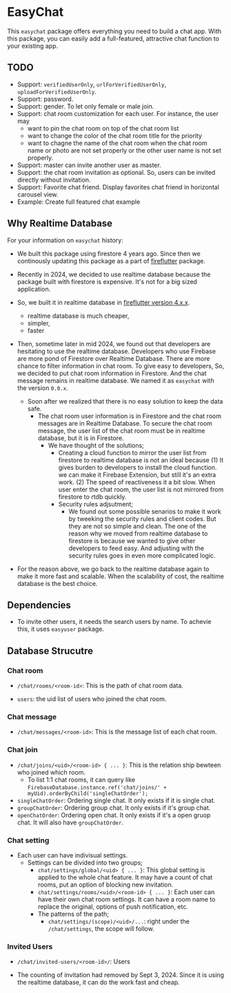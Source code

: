 # EasyChat


This `easychat` package offers everything you need to build a chat app. With this package, you can easily add a full-featured, attractive chat function to your existing app.


## TODO

- Support: `verifiedUserOnly`, `urlForVerifiedUserOnly`, `uploadForVerifiedUserOnly`.
- Support: password.
- Support: gender. To let only female or male join.
- Support: chat room customization for each user. For instance, the user may
  - want to pin the chat room on top of the chat room list
  - want to change the color of the chat room title for the priority
  - want to chagne the name of the chat room when the chat room name or photo are not set properly or the other user name is not set properly.
- Support: master can invite another user as master.
- Support: the chat room invitation as optional. So, users can be invited directly without invitation.
- Support: Favorite chat friend. Display favorites chat friend in horizontal carousel view.
- Example: Create full featured chat example



## Why Realtime Database


For your information on `easychat` history:

- We built this package using firestore 4 years ago. Since then we continously updating this package as a part of [fireflutter](https://github.com/thruthesky/fireflutter/tree/v-2024-07-08) package.
- Recently in 2024, we decided to use realtime database because the package built with firestore is expensive. It's not for a big sized application.

- So, we built it in realtime database in [fireflutter version 4.x.x](https://github.com/thruthesky/fireflutter/tree/v-2024-07-08).
  - realtime database is much cheaper,
  - simpler,
  - faster

- Then, sometime later in mid 2024, we found out that developers are hesitating to use the realtime database. Developers who use Firebase are more pond of Firestore over Realtime Database. There are more chance to filter information in chat room. To give easy to developers, So, we decided to put chat room information in Firestore. And the chat message remains in realtime database. We named it as `easychat` with the version `0.0.x`.
  - Soon after we realized that there is no easy solution to keep the data safe.
    - The chat room user information is in Firestore and the chat room messages are in Realtime Database. To secure the chat room message, the user list of the chat room must be in realtime database, but it is in Firestore.
      - We have thought of the solutions;
        - Creating a cloud function to mirror the user list from firestore to realtime database is not an ideal because (1) It gives burden to developers to install the cloud function. we can make it Firebase Extension, but still it's an extra work. (2) The speed of reactiveness it a bit slow. When user enter the chat room, the user list is not mirrored from firestore to rtdb quickly.
        - Security rules adjsutment;
          - We found out some possible senarios to make it work by tweeking the security rules and client codes. But they are not so simple and clean. The one of the reason why we moved from realtime database to firestore is because we wanted to give other developers to feed easy. And adjusting with the security rules goes in even more complicated logic.

- For the reason above, we go back to the realtime database again to make it more fast and scalable. When the scalability of cost, the realtime database is the best choice.



## Dependencies

- To invite other users, it needs the search users by name. To achevie this, it uses `easyuser` package.


## Database Strucutre


### Chat room

- `/chat/rooms/<room-id>`: This is the path of chat room data.

- `users`: the uid list of users who joined the chat room.

### Chat message


- `/chat/messages/<room-id>`: This is the message list of each chat room.


### Chat join

- `/chat/joins/<uid>/<room-id> { ... }`: This is the relation ship bewteen who joined which room.
  - To list 1:1 chat rooms, it can query like `FirebaseDatabase.instance.ref('chat/joins/' + myUid).orderByChild('singleChatOrder');`
- `singleChatOrder`: Ordering single chat. It only exists if it is single chat.
- `groupChatOrder`: Ordering group chat. It only exists if it's group chat.
- `openChatOrder`: Ordering open chat. It only exists if it's a open gruop chat. It will also have `groupChatOrder`.


### Chat setting

- Each user can have indivisual settings.
  - Settings can be divided into two groups;
    - `chat/settings/global/<uid> { ... }`: This global setting is applied to the whole chat feature. It may have a count of chat rooms, put an option of blocking new invitation.
    - `chat/settings/rooms/<uid>/<room-id> { ... }`: Each user can have their own chat room settings. It can have a room name to replace the original, options of push notification, etc.
    - The patterns of the path;
      - `chat/settings/(scope)/<uid>/...`: right under the `/chat/settings`, the scope will follow.


### Invited Users


- `/chat/invited-users/<room-id>/`: Users 

- The counting of invitation had removed by Sept 3, 2024. Since it is using the realtime database, it can do the work fast and cheap.








